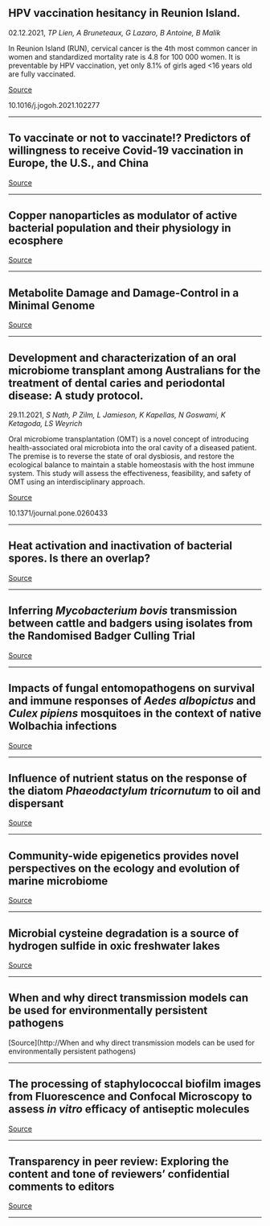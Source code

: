 ## HPV vaccination hesitancy in Reunion Island.
 02.12.2021, _TP Lien, A Bruneteaux, G Lazaro, B Antoine, B Malik_


In Reunion Island (RUN), cervical cancer is the 4th most common cancer in women and standardized mortality rate is 4.8 for 100 000 women. It is preventable by HPV vaccination, yet only 8.1% of girls aged &lt;16 years old are fully vaccinated.

[Source](https://journals.plos.org/plosone/article?id=10.1371/journal.pone.0260230)

10.1016/j.jogoh.2021.102277

---

## To vaccinate or not to vaccinate!? Predictors of willingness to receive Covid-19 vaccination in Europe, the U.S., and China

[Source](https://journals.plos.org/plosone/article?id=10.1371/journal.pone.0260230)

---

## Copper nanoparticles as modulator of active bacterial population and their physiology in ecosphere

[Source](https://www.biorxiv.org/content/10.1101/2021.11.30.470660v1.abstract?%3Fcollection=)

---

## Metabolite Damage and Damage-Control in a Minimal Genome

[Source](https://www.biorxiv.org/content/10.1101/2021.12.01.470718v1.abstract?%3Fcollection=)

---

## Development and characterization of an oral microbiome transplant among Australians for the treatment of dental caries and periodontal disease: A study protocol.
 29.11.2021, _S Nath, P Zilm, L Jamieson, K Kapellas, N Goswami, K Ketagoda, LS Weyrich_


Oral microbiome transplantation (OMT) is a novel concept of introducing health-associated oral microbiota into the oral cavity of a diseased patient. The premise is to reverse the state of oral dysbiosis, and restore the ecological balance to maintain a stable homeostasis with the host immune system. This study will assess the effectiveness, feasibility, and safety of OMT using an interdisciplinary approach.

[Source](https://journals.plos.org/plosone/article?id=10.1371/journal.pone.0260433)

10.1371/journal.pone.0260433

---

## Heat activation and inactivation of bacterial spores. Is there an overlap?

[Source](https://www.biorxiv.org/content/10.1101/2021.11.20.469368v2.abstract?%3Fcollection=)

---

## Inferring <em>Mycobacterium bovis</em> transmission between cattle and badgers using isolates from the Randomised Badger Culling Trial

[Source](https://journals.plos.org/plospathogens/article?id=10.1371/journal.ppat.1010075)

---

## Impacts of fungal entomopathogens on survival and immune responses of <em>Aedes albopictus</em> and <em>Culex pipiens</em> mosquitoes in the context of native Wolbachia infections

[Source](https://journals.plos.org/plosntds/article?id=10.1371/journal.pntd.0009984)

---

## Influence of nutrient status on the response of the diatom <em>Phaeodactylum tricornutum</em> to oil and dispersant

[Source](https://journals.plos.org/plosone/article?id=10.1371/journal.pone.0259506)

---

## Community-wide epigenetics provides novel perspectives on the ecology and evolution of marine microbiome

[Source](https://www.biorxiv.org/content/10.1101/2021.11.30.470565v1.abstract?%3Fcollection=)

---

##  Microbial cysteine degradation is a source of hydrogen sulfide in oxic freshwater lakes

[Source](https://www.biorxiv.org/content/10.1101/2021.11.30.467465v1.abstract?%3Fcollection=)

---

## When and why direct transmission models can be used for environmentally persistent pathogens

[Source](http://When and why direct transmission models can be used for environmentally persistent pathogens)

---

## The processing of staphylococcal biofilm images from Fluorescence and Confocal Microscopy to assess <em>in vitro</em> efficacy of antiseptic molecules

[Source](https://www.biorxiv.org/content/10.1101/2021.11.30.470646v1.abstract?%3Fcollection=)

---

## Transparency in peer review: Exploring the content and tone of reviewers’ confidential comments to editors

[Source](https://journals.plos.org/plosone/article?id=10.1371/journal.pone.0260558)

---


